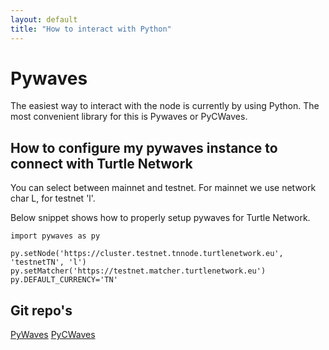 ```yaml
---
layout: default
title: "How to interact with Python"
---
```

# Pywaves

The easiest way to interact with the node is currently by using Python.
The most convenient library for this is Pywaves or PyCWaves.


## How to configure my pywaves instance to connect with Turtle Network

You can select between mainnet and testnet. For mainnet we use network char L, for testnet 'l'.

Below snippet shows how to properly setup pywaves for Turtle Network.

```
import pywaves as py

py.setNode('https://cluster.testnet.tnnode.turtlenetwork.eu', 'testnetTN', 'l')
py.setMatcher('https://testnet.matcher.turtlenetwork.eu')
py.DEFAULT_CURRENCY='TN'
```

## Git repo's

[PyWaves](https://github.com/pywaves/pywaves)
[PyCWaves](https://github.com/iammortimer/PyCWaves)